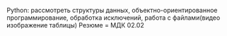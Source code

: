 Python: рассмотреть структуры данных, объектно-ориентированное программирование, обработка исключений, работа с файлами(видео изображение таблицы)
Резюме = МДК 02.02
